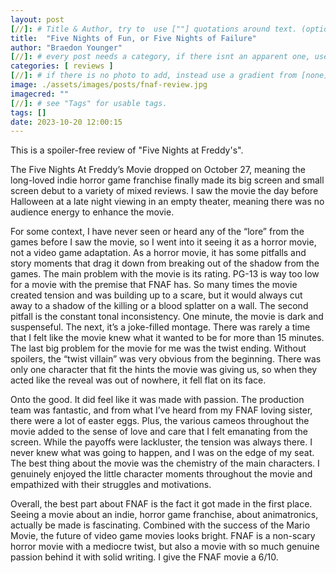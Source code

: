 ```yaml
---
layout: post
[//]: # Title & Author, try to  use [""] quotations around text. (optional, just formality).
title:  "Five Nights of Fun, or Five Nights of Failure"
author: "Braedon Younger"
[//]: # every post needs a category, if there isnt an apparent one, use [misc].
categories: [ reviews ]
[//]: # if there is no photo to add, instead use a gradient from [none] folder by picking a number from 1-10. (all gradients are .jpg)
image: ./assets/images/posts/fnaf-review.jpg
imagecred: ""
[//]: # see "Tags" for usable tags.
tags: []
date: 2023-10-20 12:00:15
---
```

This is a spoiler-free review of "Five Nights at Freddy's".

The Five Nights At Freddy’s Movie dropped on October 27, meaning the long-loved indie horror game franchise finally made its big screen and small screen debut to a variety of mixed reviews. I saw the movie the day before Halloween at a late night viewing in an empty theater, meaning there was no audience energy to enhance the movie. 

For some context, I have never seen or heard any of the “lore” from the games before I saw the movie, so I went into it seeing it as a horror movie, not a video game adaptation. As a horror movie, it has some pitfalls and story moments that drag it down from breaking out of the shadow from the games. The main problem with the movie is its rating. PG-13 is way too low for a movie with the premise that FNAF has. So many times the movie created tension and was building up to a scare, but it would always cut away to a shadow of the killing or a blood splatter on a wall. The second pitfall is the constant tonal inconsistency. One minute, the movie is dark and suspenseful. The next, it’s a joke-filled montage. There was rarely a time that I felt like the movie knew what it wanted to be for more than 15 minutes. The last big problem for the movie for me was the twist ending. Without spoilers, the “twist villain” was very obvious from the beginning. There was only one character that fit the hints the movie was giving us, so when they acted like the reveal was out of nowhere, it fell flat on its face.

Onto the good. It did feel like it was made with passion. The production team was fantastic, and from what I’ve heard from my FNAF loving sister, there were a lot of easter eggs. Plus, the various cameos throughout the movie added to the sense of love and care that I felt emanating from the screen. While the payoffs were lackluster, the tension was always there. I never knew what was going to happen, and I was on the edge of my seat. The best thing about the movie was the chemistry of  the main characters. I genuinely enjoyed the little character moments throughout the movie and empathized with their struggles and motivations.

Overall, the best part about  FNAF is the fact it got made in the first place. Seeing a movie about an indie, horror game franchise, about animatronics, actually be made is fascinating. Combined with the success of the Mario Movie, the future of video game movies looks bright. FNAF is a non-scary horror movie with a mediocre twist, but also a movie with so much genuine passion behind it with solid writing. I give the FNAF movie a 6/10.